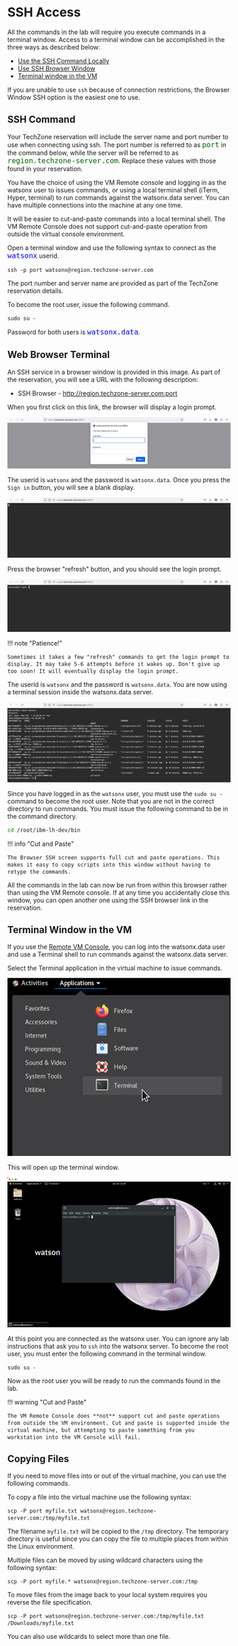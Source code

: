 # SSH Access

All the commands in the lab will require you execute commands in a terminal window. Access to a terminal window can be accomplished in the three ways as described below:

* [Use the SSH Command Locally](#ssh-command)
* [Use SSH Browser Window](#web-browser-terminal)
* [Terminal window in the VM](#terminal-window-in-the-vm)

If you are unable to use `ssh` because of connection restrictions, the Browser Window SSH option is the easiest one to use.

## SSH Command

Your TechZone reservation will include the server name and port number to use when connecting using ssh. The port number is referred to as <tt style="font-size: large; color: darkgreen;">port</tt> in the command below, while the server will be referred to as <tt style="font-size: large; color: darkgreen;">region.techzone-server.com</tt>. Replace these values with those found in your reservation.

You have the choice of using the VM Remote console and logging in as the watsonx user to issues commands, or using a local terminal shell (iTerm, Hyper, terminal) to run commands against the watsonx.data server. You can have multiple connections into the machine at any one time. 

It will be easier to cut-and-paste commands into a local terminal shell. The VM Remote Console does not support cut-and-paste operation from outside the virtual console environment.

Open a terminal window and use the following syntax to connect as the <code style="font-size: medium;color:blue;">watsonx</code> userid.

```
ssh -p port watsonx@region.techzone-server.com
```

The port number and server name are provided as part of the TechZone reservation details.

To become the root user, issue the following command.
```
sudo su -
```
Password for both users is <code style="color:blue;font-size:medium;">watsonx.data</code>.

## Web Browser Terminal

An SSH service in a browser window is provided in this image. As part of the reservation, you will see a URL with the following description:

 * SSH Browser - http://region.techzone-server.com:port

When you first click on this link, the browser will display a login prompt.

![Browser](wxd-images/watsonx-ssh-browser-url.png)

The userid is `watsonx` and the password is `watsonx.data`. Once you press the `Sign in` button, you will see a blank display.

![Browser](wxd-images/watsonx-ssh-browser-blank.png)

Press the browser "refresh" button, and you should see the login prompt.

![Browser](wxd-images/watsonx-ssh-browser-login.png)

!!! note "Patience!"

    Sometimes it takes a few "refresh" commands to get the login prompt to display. It may take 5-6 attempts before it wakes up. Don't give up too soon! It will eventually display the login prompt. 

The userid is `watsonx` and the password is `watsonx.data`. You are now using a terminal session inside the watsonx.data server. 

![Browser](wxd-images/watsonx-ssh-browser-example.png)

Since you have logged in as the `watsonx` user, you must use the `sudo su -` command to become the root user. Note that you are not in the correct directory to run commands. You must issue the following command to be in the command directory.

```bash
cd /root/ibm-lh-dev/bin
```
!!! info "Cut and Paste"

    The Browser SSH screen supports full cut and paste operations. This makes it easy to copy scripts into this window without having to retype the commands.

All the commands in the lab can now be run from within this browser rather than using the VM Remote console. If at any time you accidentally close this window, you can open another one using the SSH browser link in the reservation.

## Terminal Window in the VM

If you use the [Remote VM Console](wxd-reference-console.md), you can log into the watsonx.data user and use a Terminal shell to run commands against the watsonx.data server. 

Select the Terminal application in the virtual machine to issue commands. 

![Browser](wxd-images/terminal-vmware-command.png)

This will open up the terminal window.

![Browser](wxd-images/terminal-vmware.png)

At this point you are connected as the watsonx user. You can ignore any lab instructions that ask you to `ssh` into the watsonx server. To become the root user, you must enter the following command in the terminal window.
```
sudo su -
```

Now as the root user you will be ready to run the commands found in the lab.

!!! warning "Cut and Paste"

    The VM Remote Console does **not** support cut and paste operations from outside the VM environment. Cut and paste is supported inside the virtual machine, but attempting to paste something from you workstation into the VM Console will fail.

## Copying Files

If you need to move files into or out of the virtual machine, you can use the following commands.

To copy a file into the virtual machine use the following syntax:

```
scp -P port myfile.txt watsonx@region.techzone-server.com:/tmp/myfile.txt
```

The filename `myfile.txt` will be copied to the `/tmp` directory. The temporary directory is useful since you can copy the file to multiple places from within the Linux environment.

Multiple files can be moved by using wildcard characters using the following syntax:

```
scp -P port myfile.* watsonx@region.techzone-server.com:/tmp
```

To move files from the image back to your local system requires you reverse the file specification.

```
scp -P port watsonx@region.techzone-server.com:/tmp/myfile.txt /Downloads/myfile.txt
```

You can also use wildcards to select more than one file.
